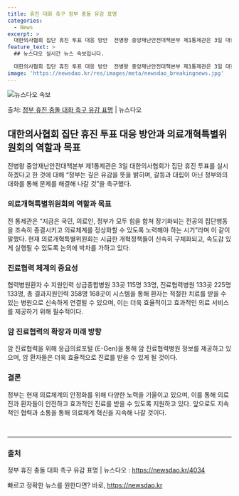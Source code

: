 ```yaml
---
title: 휴진 대화 촉구 정부 충돌 유감 표명
categories:
  - News
excerpt: >
  대한의사협회 집단 휴진 투표 대응 방안  전병왕 중앙재난안전대책본부 제1통제관은 3일 대한의사협회가 집단 휴…
feature_text: >
  ## 뉴스다오 실시간 뉴스 속보입니다.

  대한의사협회 집단 휴진 투표 대응 방안  전병왕 중앙재난안전대책본부 제1통제관은 3일 대한의사협회가 집단 휴…
image: 'https://newsdao.kr/res/images/meta/newsdao_breakingnews.jpg'
---
```


![뉴스다오 속보](https://newsdao.kr/res/images/meta/newsdao_breakingnews.jpg)

<p>출처: <a href="https://newsdao.kr/4034" rel="dofollow">정부 휴진 충돌 대화 촉구 유감 표명</a> | 뉴스다오</p>

<h2 data-ke-size="size26">대한의사협회 집단 휴진 투표 대응 방안과 의료개혁특별위원회의 역할과 목표</h2>
<p data-ke-size="size16">전병왕 중앙재난안전대책본부 제1통제관은 3일 대한의사협회가 집단 휴진 투표를 실시하겠다고 한 것에 대해 “정부는 깊은 유감을 뜻을 밝히며, 갈등과 대립이 아닌 정부와의 대화를 통해 문제를 해결해 나갈 것”을 촉구했다.</p>

<h3>의료개혁특별위원회의 역할과 목표</h3>
<p data-ke-size="size16">전 통제관은 “지금은 국민, 의료인, 정부가 모두 힘을 합쳐 장기화되는 전공의 집단행동을 조속히 종결시키고 의료체계를 정상화할 수 있도록 노력해야 하는 시기”라며 이 같이 말했다. 현재 의료개혁특별위원회는 시급한 개혁정책들이 신속히 구체화되고, 속도감 있게 실행될 수 있도록 논의에 박차를 가하고 있다.</p>

<h3>진료협력 체계의 중요성</h3>
<p data-ke-size="size16">협력병원환자 수 지원인력 상급종합병원 33곳 115명 33명, 진료협력병원 133곳 225명 133명, 총 결과지원인력 358명 168곳이 시스템을 통해 환자는 적절한 치료를 받을 수 있는 병원으로 신속하게 연결될 수 있으며, 이는 더욱 효율적이고 효과적인 의료 서비스를 제공하기 위해 필수적이다.</p>

<h3>암 진료협력의 확장과 미래 방향</h3>
<p data-ke-size="size16">암 진료협력을 위해 응급의료포털 (E-Gen)을 통해 암 진료협력병원 정보를 제공하고 있으며, 암 환자들은 더욱 효율적으로 진료를 받을 수 있게 될 것이다.</p>

<h3>결론</h3>
<p data-ke-size="size16">정부는 현재 의료체계의 안정화를 위해 다양한 노력을 기울이고 있으며, 이를 통해 의료진과 환자들이 안전하고 효과적인 진료를 받을 수 있도록 지원하고 있다. 앞으로도 지속적인 협력과 소통을 통해 의료체계 혁신을 지속해 나갈 것이다.</p>

<p data-ke-size="size16">&nbsp;</p>

<hr>

<h3>출처</h3>
<p data-ke-size="size16">정부 휴진 충돌 대화 촉구 유감 표명 | 뉴스다오  : <a href="https://newsdao.kr/4034">https://newsdao.kr/4034</a></p> 

빠르고 정확한 뉴스를 원한다면? 바로, <a href="https://newsdao.kr" rel="dofollow">https://newsdao.kr</a>


